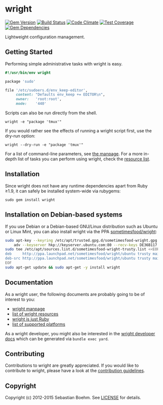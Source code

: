 wright
======
[![Gem Version](https://img.shields.io/gem/v/wright.svg?style=flat-square)][gem]
[![Build Status](https://img.shields.io/travis/sometimesfood/wright.svg?style=flat-square)][travis]
[![Code Climate](https://img.shields.io/codeclimate/github/sometimesfood/wright.svg?style=flat-square)][codeclimate]
[![Test Coverage](https://img.shields.io/codeclimate/coverage/github/sometimesfood/wright.svg?style=flat-square)][codeclimate]
[![Gem Dependencies](https://img.shields.io/gemnasium/sometimesfood/wright.svg?style=flat-square)][gemnasium]

Lightweight configuration management.

Getting Started
---------------
Performing simple administrative tasks with wright is easy.

```ruby
#!/usr/bin/env wright

package 'sudo'

file '/etc/sudoers.d/env_keep-editor',
     content: "Defaults env_keep += EDITOR\n",
     owner:   'root:root',
     mode:    '440'
```

Scripts can also be run directly from the shell.

    wright -e "package 'tmux'"

If you would rather see the effects of running a wright script first,
use the dry-run option:

    wright --dry-run -e "package 'tmux'"

For a list of command-line parameters, see
[the manpage][wright-manpage]. For a more in-depth list of tasks you
can perform using wright, check the [resource list][wright-resources].

Installation
------------
Since wright does not have any runtime dependencies apart from Ruby
≥1.9, it can safely be installed system-wide via rubygems:

    sudo gem install wright

Installation on Debian-based systems
------------------------------------
If you use Debian or a Debian-based GNU/Linux distribution such as
Ubuntu or Linux Mint, you can also install wright via the PPA
[sometimesfood/wright][ppa]:

```bash
sudo apt-key --keyring /etc/apt/trusted.gpg.d/sometimesfood-wright.gpg \
    adv --keyserver hkp://keyserver.ubuntu.com:80 --recv-keys DE36B117
sudo tee /etc/apt/sources.list.d/sometimesfood-wright-trusty.list <<EOF
deb     http://ppa.launchpad.net/sometimesfood/wright/ubuntu trusty main
deb-src http://ppa.launchpad.net/sometimesfood/wright/ubuntu trusty main
EOF
sudo apt-get update && sudo apt-get -y install wright
```

Documentation
-------------
As a wright user, the following documents are probably going to be of
interest to you:

- [wright manpage][wright-manpage]
- [list of wright resources][wright-resources]
- [wright is just Ruby][wright-is-ruby]
- [list of supported platforms][wright-platforms]

As a wright developer, you might also be interested in the
[wright developer docs](http://www.rubydoc.info/gems/wright/) which
can be generated via `bundle exec yard`.

Contributing
------------
Contributions to wright are greatly appreciated. If you would like to
contribute to wright, please have a look at the
[contribution guidelines](CONTRIBUTING.md).

Copyright
---------
Copyright (c) 2012-2015 Sebastian Boehm. See [LICENSE](LICENSE) for
details.

[gem]: https://rubygems.org/gems/wright
[travis]: https://travis-ci.org/sometimesfood/wright
[codeclimate]: https://codeclimate.com/github/sometimesfood/wright
[gemnasium]: https://gemnasium.com/sometimesfood/wright
[ppa]: http://launchpad.net/~sometimesfood/+archive/ubuntu/wright
[wright-manpage]: http://wright.sometimesfood.org/man/wright.1.html
[wright-resources]: http://wright.sometimesfood.org/doc/resources.html
[wright-is-ruby]: http://wright.sometimesfood.org/doc/wright-is-ruby.html
[wright-platforms]: http://wright.sometimesfood.org/doc/supported-platforms.html
